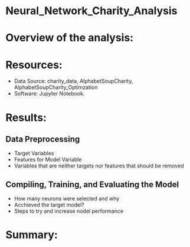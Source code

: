 # Neural_Network_Charity_Analysis
# Overview of the analysis:
# Resources: 
- Data Source: charity_data, AlphabetSoupCharity, AlphabetSoupCharity_Optimzation
- Software: Jupyter Notebook.
# Results:
## Data Preprocessing
- Target Variables
- Features for Model Variable
- Variables that are neither targets nor features that should be removed

## Compiling, Training, and Evaluating the Model
- How many neurons were selected and why
- Acchieved the target model?
- Steps to try and increase nodel performance

# Summary: 
